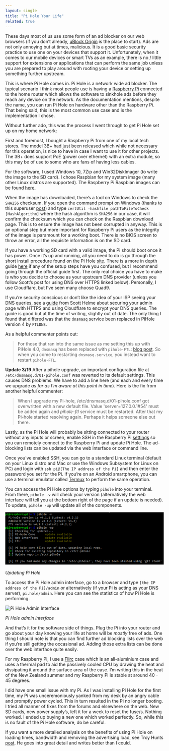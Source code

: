 ```yaml
---
layout: single
title: "Pi Hole Your Life" 
related: true
---
```


These days most of us use some form of an ad blocker on our web browsers (if you don’t already, [uBlock Origin](https://chrome.google.com/webstore/detail/ublock-origin/cjpalhdlnbpafiamejdnhcphjbkeiagm) is the place to start). Ads are not only annoying but at times, malicious. It is a good basic security practice to use one on your devices that support it. Unfortunately, when it comes to our mobile devices or smart TVs as an example, there is no / little support for extensions or applications that can perform the same job unless you are prepared to play around with rooting your device or setting up something further upstream.

This is where Pi Hole comes in. Pi Hole is a network wide ad blocker. The typical scenario I think most people use is having a [Raspberry Pi](https://www.raspberrypi.org/) connected to the home router which allows the software to sinkhole ads before they reach any device on the network. As the documentation mentions, despite the name, you can run Pi Hole on hardware other than the Raspberry Pi. That being said, this is the most common use case and is the implementation I chose.

Without further ado, this was the process I went through to get Pi Hole set up on my home network:

First and foremost, I bought a Raspberry Pi from one of my local tech stores. The model 3B+ had just been released which while not necessary for this operation, is nice to have in case I want to use it for other projects. The 3B+ does support PoE (power over ethernet) with an extra module, so this may be of use to some who are fans of having less cables.

For the software, I used Windows 10, 7Zip and Win32DiskImager (to write the image to the SD card). I chose Raspbian for my system image (many other Linux distros are supported). The Raspberry Pi Raspbian images can be found [here.](https://www.raspberrypi.org/downloads/raspbian/)

When the image has downloaded, there’s a tool on Windows to check the `SHA256` checksum. If you open the command prompt on Windows (thanks to this superuser [post](https://superuser.com/questions/245775/is-there-a-built-in-checksum-utility-on-windows-7)) and type `certUtil -hashfile pathToFileToCheck [HashAlgorithm]` where the hash algorithm is `SHA256` in our case, it will confirm the checksum which you can check on the Raspbian download page. This is to ensure the image has not been corrupted in anyway. This is an optional step but more important for Raspberry Pi users as the integrity of the image is paramount for a working boot. There is no BIOS screen to throw an error, all the requisite information is on the SD card.

If you have a working SD card with a valid image, the Pi should boot once it has power. Once it’s up and running, all you need to do is go through the short install procedure found on the Pi Hole [site](https://pi-hole.net/). There is a more in depth guide [here](https://blog.cryptoaustralia.org.au/2018/08/06/instructions-for-setting-up-pi-hole/) if any of the setup steps have you confused, but I recommend going through the official guide first. The only real choice you have to make is who you decide to choose as your upstream DNS provider (unless you follow Scott’s post for using DNS over HTTPS linked below). Personally, I use Cloudflare, but I’ve seen many choose Quad9. 

If you’re security conscious or don’t like the idea of your ISP seeing your DNS queries, see a [guide](https://scotthelme.co.uk/securing-dns-across-all-of-my-devices-with-pihole-dns-over-https-1-1-1-1/) from Scott Helme about securing your admin page with HTTPS and using Cloudflare to encrypt your DNS queries. The guide is good but at the time of writing, slightly out of date. The only thing I found that differed was that the `dnsmasq` service been replaced in PiHole version 4 by `FTLDNS`.

As a helpful commenter points out:
>For those that ran into the same issue as me setting this up with PiHole 4.0, `dnsmasq` has been replaced with `pihole-FTL`: [blog post](https://disq.us/url?url=https%3A%2F%2Fpi-hole.net%2F2018%2F08%2F06%2Fpi-hole-v4-0-released-with-ftldns-improved-blocking-modes-regex-docker-and-more%2F%3AgkJjCuPllngfCaPGokWnl_lBOac&cuid=2541595). So when you come to restarting `dnsmasq.service`, you instead want to restart `pihole-FTL`.

**Update 3/19**
After a pihole upgrade, an important configuration file at `/etc/dnsmasq.d/01-pihole.conf` was reverted to its default settings. This causes DNS problems. We have to add a line here (and each and every time we upgrade *as far as I'm aware at this point in time*). Here is the fix from another helpful commenter:
>When I upgrade my Pi-hole, /etc/dnsmasq.d/01-pihole.conf got overwritten with a new default file. 
Value 'server=127.0.0.1#54' must be added again and *pihole-ftl* service must be restarted.
After that my Pi-hole started resolving again. Perhaps it helps someone else out there.

Lastly, as the Pi Hole will probably be sitting connected to your router without any inputs or screen, enable SSH in the Raspberry Pi [settings](https://www.raspberrypi.org/documentation/remote-access/ssh/) so you can remotely connect to the Raspberry Pi and update Pi Hole. The ad-blocking lists can be updated via the web interface or command line.
 
Once you’ve enabled SSH, you can go to a standard Linux terminal (default on your Linux distro and Mac or use the Windows Subsystem for Linux on PC) and login with `ssh pi@[The IP address of the Pi]` and then enter the password you set for the Pi. If you’re on an Android smartphone, you can use a terminal emulator called [Termux](https://play.google.com/store/apps/details?id=com.termux&hl=en) to perform the same operation.  

You can access the Pi Hole options by typing `pihole` into your terminal. From there, `pihole -v` will check your version (alternatively the web interface will tell you at the bottom right of the page if an update is needed). To update, `pihole -up` will update all of the components.

![Updating Pi Hole](/assets/images/PiHolePicture1.png) 

*Updating Pi Hole*
 
To access the Pi Hole admin interface, go to a browser and type `[the IP address of the Pi]/admin` or alternatively (if your Pi is acting as your DNS server), `pi.hole/admin`. Here you can see the statistics of how Pi Hole is performing.

![Pi Hole Admin Interface](https://camo.githubusercontent.com/732bd6d32141d492f987d9f0940d900fba5b4443/68747470733a2f2f70692d686f6c652e6769746875622e696f2f67726170686963732f53637265656e73686f74732f7069686f6c652d64617368626f6172642e706e67) 

*Pi Hole admin interface*

And that’s it for the software side of things. Plug the Pi into your router and go about your day knowing your life at home will be *mostly* free of ads. One thing I should note is that you can find further ad blocking lists over the web if you’re still getting the occasional ad. Adding those extra lists can be done over the web interface quite easily.

For my Raspberry Pi, I use a [Flirc](https://www.amazon.com/Flirc-Raspberry-Case-Gen2-Model/dp/B07349HT26) case which is an all-aluminium case and uses a thermal pad to aid the passively cooled CPU by drawing the heat and dissipating it around the surface area of the case. I’m writing this in the heat of the New Zealand summer and my Raspberry Pi is stable at around 40 - 45 degrees.

I did have one small issue with my Pi. As I was installing Pi Hole for the first time, my Pi was unceremoniously yanked from my desk by an angry cable and promptly power cycled. This in turn resulted in the Pi no longer booting. I tried all manner of fixes from the forums and elsewhere on the web. New SD cards, new power supply’s, left it for a week to reset the fuse/s. Nothing worked. I ended up buying a new one which worked perfectly. So, while this is no fault of the Pi Hole software, do be careful.

If you want a more detailed analysis on the benefits of using Pi Hole on loading times, bandwidth and removing the advertising load, see Troy Hunts [post](https://www.troyhunt.com/mmm-pi-hole/). He goes into great detail and writes better than I could. 


